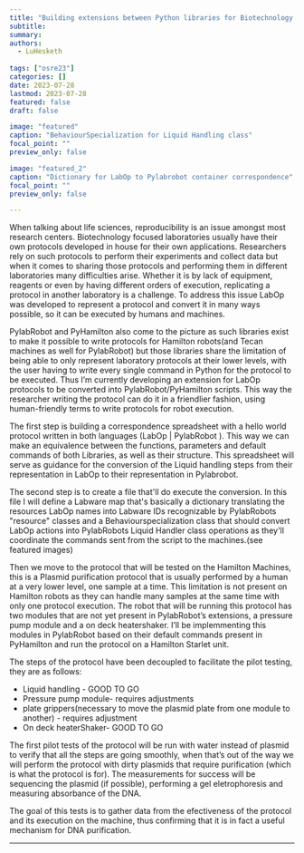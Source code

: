 ```yaml
---
title: "Building extensions between Python libraries for Biotechnology laboratories"
subtitle: 
summary: 
authors: 
  - LuHesketh
  
tags: ["osre23"]
categories: []
date: 2023-07-28
lastmod: 2023-07-28
featured: false
draft: false

image: "featured"
caption: "BehaviourSpecialization for Liquid Handling class"
focal_point: ""
preview_only: false

image: "featured_2"
caption: "Dictionary for LabOp to Pylabrobot container correspondence"
focal_point: ""
preview_only: false

---
```


When talking about life sciences, reproducibility is an issue amongst most research centers. Biotechnology focused laboratories usually have their own protocols developed in house for their own applications. Researchers rely on such protocols to perform their experiments and collect data but when it comes to sharing those protocols and performing them in different laboratories many difficulties arise. Whether it is by lack of equipment, reagents or even by having different orders of execution, replicating a protocol in another laboratory is a challenge. To address this issue LabOp was developed to represent a protocol and convert it in many ways possible, so it can be executed by humans and machines.

PylabRobot and PyHamilton also come to the picture as such libraries exist to make it possible to write protocols for Hamilton robots(and Tecan machines as well for PylabRobot) but those libraries share the limitation of being able to only represent laboratory protocols at their lower levels, with the user having to write every single command in Python for the protocol to be executed. Thus I’m currently developing an extension for LabOp protocols to be converted into PylabRobot/PyHamilton scripts. This way the researcher writing the protocol can do it in a friendlier fashion, using human-friendly terms to write protocols for robot execution.

The first step is building a correspondence spreadsheet with a hello world protocol written in both languages (LabOp | PylabRobot ). This way we can make an equivalence between the functions, parameters and default commands of both Libraries, as well as their structure. This spreadsheet will serve as guidance for the conversion of the Liquid handling steps from their representation in LabOp to their representation in Pylabrobot.

The second step is to create a file that'll do execute the conversion. In this file I will define a Labware map that's basically a dictionary translating the resources LabOp names into Labware IDs recognizable by PylabRobots "resource" classes and a Behaviourspecialization class that should convert LabOp actions into PylabRobots Liquid Handler class operations as they'll coordinate the commands sent from the script to the machines.(see featured images)

Then we move to the protocol that will be tested on the Hamilton Machines, this is a Plasmid purification protocol that is usually performed by a human at a very lower level, one sample at a time. This limitation is not present on Hamilton robots as they can handle many samples at the same time with only one protocol execution. The robot that will be running this protocol has two modules that are not yet present in PylabRobot’s extensions, a pressure pump module and a on deck heatershaker. I’ll be implemmenting this modules in PylabRobot based on their default commands present in PyHamilton and run the protocol on a Hamilton Starlet unit.

The steps of the protocol have been decoupled to facilitate the pilot testing, they are as follows: 

- Liquid handling - GOOD TO GO
- Pressure pump module- requires adjustments
- plate grippers(necessary to move the plasmid plate from one module to another) - requires adjustment
- On deck heaterShaker- GOOD TO GO


The first pilot tests of the protocol will be run with water instead of plasmid to verify that all the steps are going smoothly, when that’s out of the way we will perform the protocol with dirty plasmids that require purification (which is what the protocol is for). The measurements for success will be sequencing the plasmid (if possible), performing a gel eletrophoresis and measuring absorbance of the DNA. 

The goal of this tests is to gather data from the efectiveness of the protocol and its execution on the machine, thus confirming that it is in fact a useful mechanism for DNA purification.

---
